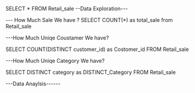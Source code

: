 SELECT * FROM Retail_sale
--Data Exploration---

--- How Much Sale We have ?
SELECT COUNT(*) as total_sale from Retail_sale
 
---How Much Uniqe Coustamer We have?

SELECT COUNT(DISTINCT customer_id) as Costomer_id FROM Retail_sale 

---How Much Uniqe Category We have?

SELECT DISTINCT category as DISTINCT_Category FROM Retail_sale 

---Data Anaylsis------

